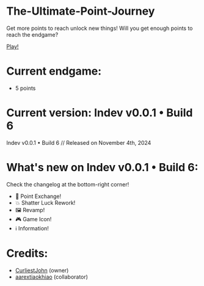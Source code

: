 # The-Ultimate-Point-Journey
Get more points to reach unlock new things!
Will you get enough points to reach the endgame?

[Play!](https://curliestjohn.github.io/The-Ultimate-Point-Journey/)

# Current endgame:
* 5 points

# Current version: Indev v0.0.1 • Build 6
Indev v0.0.1 • Build 6 // Released on November 4th, 2024

# What's new on Indev v0.0.1 • Build 6:
Check the changelog at the bottom-right corner!
* 💱 Point Exchange!
* 💥 Shatter Luck Rework!
* 🖼️ Revamp!
* 🎮 Game Icon!
* ℹ️ Information!

# Credits:
* [CurliestJohn](https://github.com/CurliestJohn) (owner)
* [aarextiaokhiao](https://github.com/aarextiaokhiao) (collaborator)
